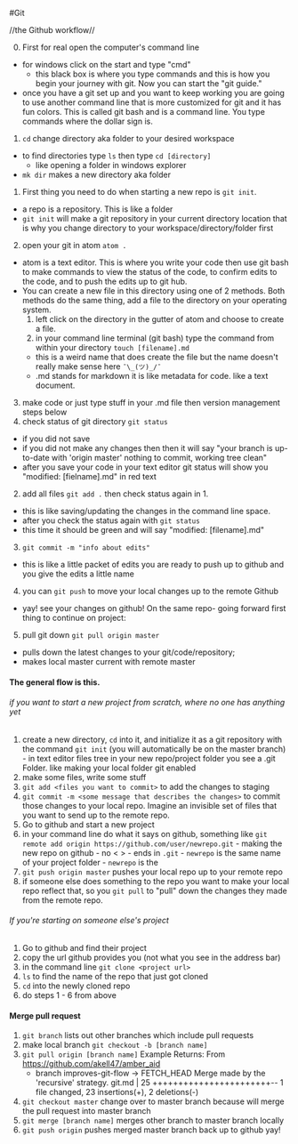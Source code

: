 #Git

//the Github workflow//

0. First for real open the computer's command line
  - for windows click on the start and type "cmd"
    - this black box is where you type commands and this is how you begin your journey with git. Now you can start the "git guide."
  - once you have a git set up and you want to keep working you are going   to use another command line that is more customized for git and it has fun colors. This is called git bash and is a command line. You type commands where the dollar sign is.
1. `cd` change directory aka folder to your desired workspace
  - to find directories type `ls` then type `cd [directory]`
    - like opening a folder in windows explorer
  - `mk dir` makes a new directory aka folder
1.  First thing you need to do when starting a new repo is `git init`.
  - a repo is a repository. This is like a folder
  - `git init` will make a git repository in your current directory location that is why you change directory to your workspace/directory/folder first
2. open your git in atom `atom .`
  - atom is a text editor. This is where you write your code then use git bash to make commands to view the status of the code, to confirm edits to the code, and to push the edits up to git hub.
  - You can create a new file in this directory using one of 2 methods.  Both methods do the same thing, add a file to the directory on your operating system.
    1. left click on the directory in the gutter of atom and choose to create a file.
    2. in your command line terminal (git bash) type the command from within your directory `touch [filename].md`
      - this is a weird name that does create the file but the name doesn't really make sense here `¯\_(ツ)_/¯`
    - .md stands for markdown it is like metadata for code. like a text document.
3. make code or just type stuff in your .md file then version management steps below
4. check status of git directory `git status`
  - if you did not save
  - if you did not make any changes
      then then it will say "your branch is up-to-date with 'origin master' nothing to commit, working tree clean"
  - after you save your code in your text editor git status will show you "modified: [fielname].md" in red text
2. add all files `git add .` then check status again in 1.
  - this is like saving/updating the changes in the command line space.
  - after you check the status again with `git status`
  - this time it should be green and will say "modified: [filename].md"
3. `git commit -m "info about edits"`
  - this is like a little packet of edits you are ready to push up to github and you give the edits a little name
4. you can `git push` to move your local changes up to the remote Github
 - yay! see your changes on github!
 On the same repo- going forward first thing to continue on project:
5. pull git down `git pull origin master`
  - pulls down the latest changes to your git/code/repository;
  - makes local master current with remote master

#### The general flow is this.
###### if you want to start a new project from scratch, where no one has anything yet
  1. create a new directory, `cd` into it, and initialize it as a git repository with the command `git init` (you will automatically be on the master branch)
    - in text editor files tree in your new repo/project folder you see a .git Folder. like making your local folder git enabled
  2. make some files, write some stuff
  3. `git add <files you want to commit>` to add the changes to staging
  4. `git commit -m <some message that describes the changes>` to commit those changes to your local repo.  Imagine an invisible set of files that you want to send up to the remote repo.
  4. Go to github and start a new project
  4. in your command line do what it says on github, something like `git remote add origin https://github.com/user/newrepo.git`
    - making the new repo on github
    - no < >
    - ends in `.git`
    - `newrepo` is the same name of your project folder
    - `newrepo` is the
  5. `git push origin master` pushes your local repo up to your remote repo
  6. if someone else does something to the repo you want to make your local repo reflect that, so you `git pull` to "pull" down the changes they made from the remote repo.

###### If you're starting on someone else's project
  1. Go to github and find their project
  2. copy the url github provides you (not what you see in the address bar)
  3. in the command line `git clone <project url>`
  4. `ls` to find the name of the repo that just got cloned
  5. `cd` into the newly cloned repo
  6. do steps 1 - 6 from above

#### Merge pull request
  1. `git branch` lists out other branches which include pull requests
  2. make local branch `git checkout -b [branch name]`
  3. `git pull origin [branch name]`
    Example Returns: From https://github.com/akell47/amber_aid
      * branch            improves-git-flow -> FETCH_HEAD
        Merge made by the 'recursive' strategy.
        git.md | 25 +++++++++++++++++++++++--
        1 file changed, 23 insertions(+), 2 deletions(-)
  4. `git checkout master` change over to master branch because will    merge the pull request into master branch      
  4. `git merge [branch name]` merges other branch to master branch locally
  5. `git push origin` pushes merged master branch back up to github
  yay!
